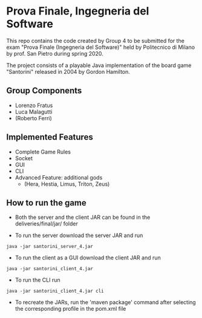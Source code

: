 # Prova Finale, Ingegneria del Software
This repo contains the code created by Group 4 to be submitted for the exam "Prova Finale (Ingegneria del Software)" held by Politecnico di Milano by prof. San Pietro during spring 2020.  
 
The project consists of a playable Java implementation of the board game "Santorini" released in 2004 by Gordon Hamilton. 

## Group Components

- Lorenzo Fratus
- Luca Malagutti
- (Roberto Ferri)

## Implemented Features

- Complete Game Rules
- Socket
- GUI
- CLI
- Advanced Feature: additional gods 
    - (Hera, Hestia, Limus, Triton, Zeus)
    
## How to run the game

- Both the server and the client JAR can be found in the deliveries/final/jar/ folder

- To run the server download the server JAR and run

`java -jar santorini_server_4.jar`

- To run the client as a GUI download the client JAR and run

`java -jar santorini_client_4.jar`

- To run the CLI run

`java -jar santorini_client_4.jar cli`

- To recreate the JARs, run the 'maven package' command after selecting the corresponding profile in the pom.xml file

    

